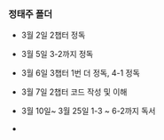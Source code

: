 ### 정태주 폴더

* 3월 2일 2챕터 정독

* 3월 5일 3-2까지 정독

* 3월 6일 3챕터 1번 더 정독, 4-1 정독

* 3월 7일 2챕터 코드 작성 및 이해

* 3월 10일~ 3월 25일 1-3 ~ 6-2까지 독서

*
